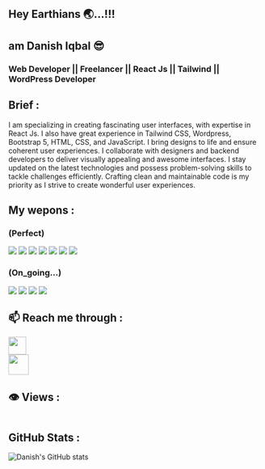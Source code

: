 ## Hey Earthians 🌏...!!!

## am Danish Iqbal 😎



### Web Developer || Freelancer || React Js || Tailwind || WordPress Developer


## Brief :

I am specializing in creating fascinating user interfaces, with expertise in React Js. I also have great experience in Tailwind CSS, Wordpress, Bootstrap 5, HTML, CSS, and JavaScript. I bring designs to life and ensure coherent user experiences. I collaborate with designers and backend developers to deliver visually appealing and awesome interfaces. I stay updated on the latest technologies and possess problem-solving skills to tackle challenges efficiently. Crafting clean and maintainable code is my priority as I strive to create wonderful user experiences.


## My wepons :

### (Perfect)

<div>
  <img src="https://www.vectorlogo.zone/logos/reactjs/reactjs-icon.svg" />

  <img src="https://www.vectorlogo.zone/logos/tailwindcss/tailwindcss-icon.svg" />

  <img src="https://www.vectorlogo.zone/logos/wordpress/wordpress-icon.svg" />

  <img src="https://www.vectorlogo.zone/logos/getbootstrap/getbootstrap-icon.svg" />

  <img src="https://www.vectorlogo.zone/logos/javascript/javascript-icon.svg" />
  
  <img src="https://www.vectorlogo.zone/logos/w3_html5/w3_html5-icon.svg" />

  <img src="https://www.vectorlogo.zone/logos/w3_css/w3_css-icon.svg" />


</div>

### (On_going...)

<div>
  <img src="https://www.vectorlogo.zone/logos/mongodb/mongodb-icon.svg" />

<img src="https://www.vectorlogo.zone/logos/expressjs/expressjs-icon.svg" />

<img src="https://www.vectorlogo.zone/logos/reactjs/reactjs-icon.svg" />

<img src="https://www.vectorlogo.zone/logos/nodejs/nodejs-icon.svg" />
</div>








## 📫 Reach me through :


  <div>
    <a href="https://www.linkedin.com/in/danish-iqbal-30143925a">
    <img src="https://www.vectorlogo.zone/logos/linkedin/linkedin-icon.svg" width="35" height="35"/>
  </a>
  </div>
  <div>
    <a href="mailto:diqbal885@gmail.com">
    <img src="https://www.vectorlogo.zone/logos/gmail/gmail-icon.svg" width="40" height="40"/>
  </a>
  </div>
  
  


## 👁️ Views :

<img src="https://komarev.com/ghpvc/?username=danish-i-11&style=flat-square&color=green" alt=""/>


## GitHub Stats :

![Danish's GitHub stats](https://github-readme-stats.vercel.app/api?username=danish-i-11&show_icons=true&theme=radical)
